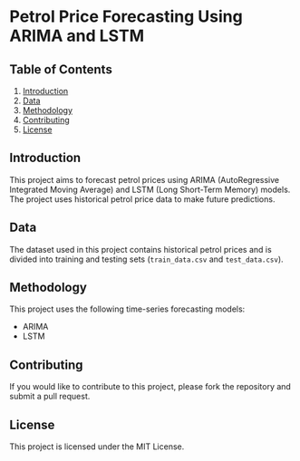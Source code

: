 # Petrol Price Forecasting Using ARIMA and LSTM

## Table of Contents
1. [Introduction](#introduction)
2. [Data](#data)
3. [Methodology](#methodology)
4. [Contributing](#contributing)
5. [License](#license)

## Introduction
This project aims to forecast petrol prices using ARIMA (AutoRegressive Integrated Moving Average) and LSTM (Long Short-Term Memory) models. The project uses historical petrol price data to make future predictions.

## Data
The dataset used in this project contains historical petrol prices and is divided into training and testing sets (`train_data.csv` and `test_data.csv`).

## Methodology
This project uses the following time-series forecasting models:
- ARIMA
- LSTM

## Contributing
If you would like to contribute to this project, please fork the repository and submit a pull request.

## License
This project is licensed under the MIT License.
